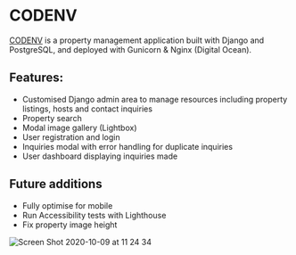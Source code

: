 # CODENV

[CODENV](http://codenv.co) is a property management application built with Django and PostgreSQL, and deployed with Gunicorn & Nginx (Digital Ocean). 

## Features:

* Customised Django admin area to manage resources including property listings, hosts and contact inquiries
* Property search
* Modal image gallery (Lightbox)
* User registration and login
* Inquiries modal with error handling for duplicate inquiries
* User dashboard displaying inquiries made

## Future additions

* Fully optimise for mobile
* Run Accessibility tests with Lighthouse
* Fix property image height


![Screen Shot 2020-10-09 at 11 24 34](https://user-images.githubusercontent.com/38971399/95572590-13a9e800-0a22-11eb-86c2-5f828c74ba7b.png)
